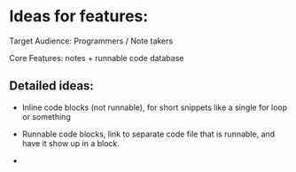 # Ideas for features:

Target Audience: Programmers / Note takers 

Core Features: notes + runnable code database


## Detailed ideas:
- Inline code blocks (not runnable), for short snippets like a single for loop or something
- Runnable code blocks, link to separate code file that is runnable, and have it show up in a block.

- 
